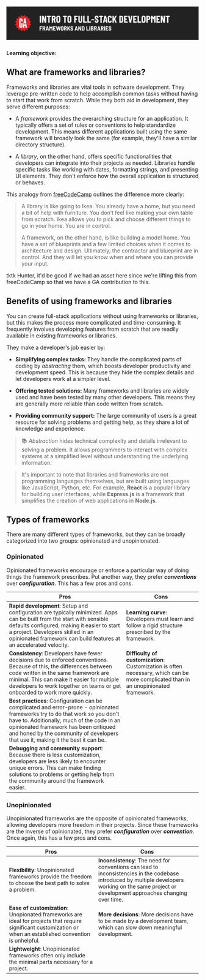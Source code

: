 # ![Intro to Full Stack Development - Frameworks and Libraries](./assets/hero.png)

**Learning objective:** 

## What are frameworks and libraries?

Frameworks and libraries are vital tools in software development. They leverage pre-written code to help accomplish common tasks without having to start that work from scratch. While they both aid in development, they serve different purposes:

- A *framework* provides the overarching structure for an application. It typically offers a set of rules or conventions to help standardize development. This means different applications built using the same framework will broadly look the same (for example, they'll have a similar directory structure).

- A *library*, on the other hand, offers specific functionalities that developers can integrate into their projects as needed. Libraries handle specific tasks like working with dates, formatting strings, and presenting UI elements. They don't enforce how the overall application is structured or behaves.

This analogy from [freeCodeCamp](https://www.freecodecamp.org/news/the-difference-between-a-framework-and-a-library-bd133054023f/) outlines the difference more clearly:

>A library is like going to Ikea. You already have a home, but you need a bit of help with furniture. You don’t feel like making your own table from scratch. Ikea allows you to pick and choose different things to go in your home. You are in control.
>
>A framework, on the other hand, is like building a model home. You have a set of blueprints and a few limited choices when it comes to architecture and design. Ultimately, the contractor and blueprint are in control. And they will let you know when and where you can provide your input.

tktk Hunter, it'd be good if we had an asset here since we're lifting this from freeCodeCamp so that we have a GA contribution to this.

## Benefits of using frameworks and libraries

You can create full-stack applications without using frameworks or libraries, but this makes the process more complicated and time-consuming. It frequently involves developing features from scratch that are readily available in existing frameworks or libraries.

They make a developer's job easier by:

- **Simplifying complex tasks:** They handle the complicated parts of coding by *abstracting* them, which boosts developer productivity and development speed. This is because they hide the complex details and let developers work at a simpler level.

- **Offering tested solutions:** Many frameworks and libraries are widely used and have been tested by many other developers. This means they are generally more reliable than code written from scratch.

- **Providing community support:** The large community of users is a great resource for solving problems and getting help, as they share a lot of knowledge and experience.


> 📚 *Abstraction* hides technical complexity and details irrelevant to solving a problem. It allows programmers to interact with complex systems at a simplified level without understanding the underlying information.

> It's important to note that libraries and frameworks are not programming languages themselves, but are built using languages like JavaScript, Python, etc. For example, **React** is a popular library for building user interfaces, while **Express.js** is a framework that simplifies the creation of web applications in **Node.js**.


## Types of frameworks

There are many different types of frameworks, but they can be broadly categorized into two groups: opinionated and unopinionated.

### Opinionated

Opinionated frameworks encourage or enforce a particular way of doing things the framework prescribes. Put another way, they prefer ***conventions*** over ***configuration***. This has a few pros and cons.


| Pros | Cons |
| ---- | ---- | 
|**Rapid development**: Setup and configuration are typically minimized. Apps can be built from the start with sensible defaults configured, making it easier to start a project. Developers skilled in an opinionated framework can build features at an accelerated velocity. | **Learning curve**: Developers must learn and follow a rigid structure prescribed by the framework. |
| **Consistency**: Developers have fewer decisions due to enforced conventions. Because of this, the differences between code written in the same framework are minimal. This can make it easier for multiple developers to work together on teams or get onboarded to work more quickly. | **Difficulty of customization**: Customization is often necessary, which can be more complicated than in an unopinionated framework. |
| **Best practices**: Configuration can be complicated and error-prone - opinionated frameworks try to do that work so you don't have to. Additionally, much of the code in an opinionated framework has been critiqued and honed by the community of developers that use it, making it the best it can be.|  |
| **Debugging and community support**: Because there is less customization, developers are less likely to encounter unique errors. This can make finding solutions to problems or getting help from the community around the framework easier. |  |


### Unopinionated

Unopinionated frameworks are the opposite of opinionated frameworks, allowing developers more freedom in their projects. Since these frameworks are the inverse of opinionated, they prefer ***configuration*** over ***convention***. Once again, this has a few pros and cons.

| Pros                                         | Cons                                                     |
|----------------------------------------------|----------------------------------------------------------|
| **Flexibility**: Unopinionated frameworks provide the freedom to choose the best path to solve a problem. | **Inconsistency**: The need for conventions can lead to inconsistencies in the codebase introduced by multiple developers working on the same project or development approaches changing over time. |
| **Ease of customization**: Unopionated frameworks are ideal for projects that require significant customization or when an established convention is unhelpful. | **More decisions**: More decisions have to be made by a development team, which can slow down meaningful development. |
| **Lightweight**: Unopinionated frameworks often only include the minimal parts necessary for a project. |                                                          |